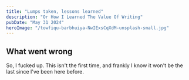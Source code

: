 ```yaml
---
title: "Lumps taken, lessons learned"
description: "Or How I Learned The Value Of Writing"
pubDate: "May 31 2024"
heroImage: "/towfiqu-barbhuiya-NwIExsCqXdM-unsplash-small.jpg"
---
```


## What went wrong

So, I fucked up. This isn't the first time, and frankly I know it won't be the last since I've been here before.
